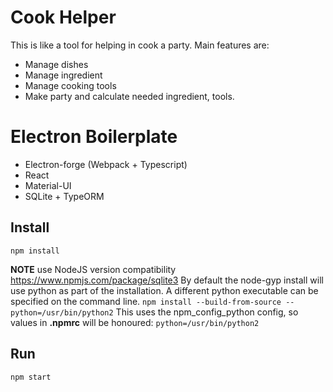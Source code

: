 # Cook Helper
This is like a tool for helping in cook a party.
Main features are:
- Manage dishes
- Manage ingredient
- Manage cooking tools
- Make party and calculate needed ingredient, tools.

# Electron Boilerplate
- Electron-forge (Webpack + Typescript)
- React
- Material-UI
- SQLite + TypeORM

## Install
`npm install`

**NOTE** use NodeJS version compatibility https://www.npmjs.com/package/sqlite3
By default the node-gyp install will use python as part of the installation. A different python executable can be specified on the command line.
`npm install --build-from-source --python=/usr/bin/python2`
This uses the npm_config_python config, so values in **.npmrc** will be honoured:
`python=/usr/bin/python2`

## Run
`npm start`
